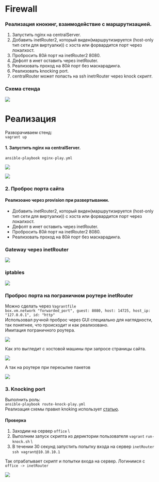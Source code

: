 # Firewall
### Реализация кнокинг, взаимодействие с маршрутизацией.
1. Запустить nginx на centralServer.
2. Добавить inetRouter2, который виден(маршрутизируется (host-only тип сети для виртуалки)) с хоста или форвардится порт через локалхост.
3. Пробросить 80й порт на inetRouter2 8080.
4. Дефолт в инет оставить через inetRouter.
5. Реализовать проход на 80й порт без маскарадинга.
6. Реализовать knocking port.
7. centralRouter может попасть на ssh inetrRouter через knock скрипт.

### Схема стенда
![](https://github.com/vedoff/firewall/blob/main/pict/Screenshot%20from%202022-03-25%2012-39-14.png)

# Реализация
Разворачиваем стенд: \
`vagrant up`

#### 1. Запустить nginx на centralServer.
`ansible-playbook nginx-play.yml`

![](https://github.com/vedoff/firewall/blob/main/pict/Screenshot%20from%202022-03-24%2017-55-17.png)

![](https://github.com/vedoff/firewall/blob/main/pict/Screenshot%20from%202022-03-24%2017-55-52.png)

### 2. Проброс порта сайта
#### Реализоано через provision при развертывании.
- Добавить inetRouter2, который виден(маршрутизируется (host-only тип сети для виртуалки)) с хоста или форвардится порт через локалхост.
- Дефолт в инет оставить через inetRouter.
- Пробросить 80й порт на inetRouter2 8080.
- Реализовать проход на 80й порт без маскарадинга.
### Gateway через inetRouter
![](https://github.com/vedoff/firewall/blob/main/pict/Screenshot%20from%202022-03-25%2017-34-09.png)
### iptables 
![](https://github.com/vedoff/firewall/blob/main/pict/Screenshot%20from%202022-03-25%2012-59-05.png)
### Проброс порта на пограничном роутере inetRouter
Можно сделать через `Vagrantfile` \
`box.vm.network "forwarded_port", guest: 8080, host: 14725, host_ip: "127.0.0.1", id: "http"` \
Использовал ручной проброс через GUI специально для наглядности, так понятнее, что происходит и как реализовано. \
Имитация пограничного роутера.

![](https://github.com/vedoff/firewall/blob/main/pict/Screenshot%20from%202022-03-25%2012-41-34.png)

Как это выгледит с хостовой машины при запросе страницы сайта.

![](https://github.com/vedoff/firewall/blob/main/pict/Screenshot%20from%202022-03-25%2010-16-40.png)

А так на роутере при пересылке пакетов

![](https://github.com/vedoff/firewall/blob/main/pict/Screenshot%20from%202022-03-25%2013-08-36.png)

### 3. Knocking port
Выполнить роль: \
`ansible-playbook route-knock-play.yml` \
Реализация схемы правил knoking использует [статью](https://otus.ru/nest/post/267/).
#### Проверка
1. Заходим на сервер `office` \
2. Выполним запуск скрипта из дериктории пользователя `vagrant` `run-knock.sh` \
3. В течении 30 секунд запустить попытку входа на сервер `inetRouter` `ssh vagrant@10.10.10.1` 

Так отрабатывает скрипт и попытки входа на сервер. Логинимся с `office -> inetRouter`

![](https://github.com/vedoff/firewall/blob/main/pict/Screenshot%20from%202022-03-25%2017-30-14.png)

